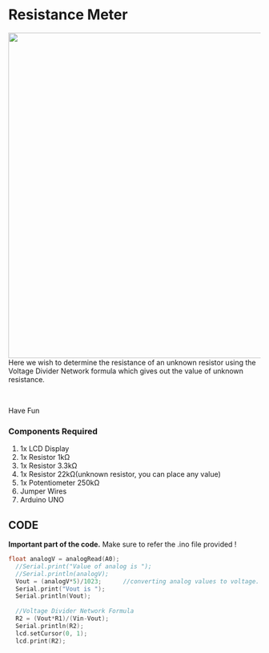 <h1>Resistance Meter</h1>

<div>
  <img width=650 align=right src="https://github.com/Curovearth/Dive-into-Electronics/blob/main/Intermediate%201/05-Resistance%20Meter/resistance%20meter.png">
  <p>Here we wish to determine the resistance of an unknown resistor using the Voltage Divider Network formula which gives out the value of unknown resistance.</p><br>
     
  <p>Have Fun</p>
  
  <h3>Components Required</h3>
  <ol>
    <li>1x LCD Display</li>
    <li>1x Resistor 1kΩ</li>
    <li>1x Resistor 3.3kΩ</li>
    <li>1x Resistor 22kΩ(unknown resistor, you can place any value)</li>
    <li>1x Potentiometer 250kΩ</li>
    <li>Jumper Wires</li>
    <li>Arduino UNO</li>
  </ol>
</div>



<h2>CODE</h2>
<p><b>Important part of the code.</b> Make sure to refer the .ino file provided !</p>

```C++
float analogV = analogRead(A0);
  //Serial.print("Value of analog is ");
  //Serial.println(analogV);
  Vout = (analogV*5)/1023;		//converting analog values to voltage.
  Serial.print("Vout is ");
  Serial.println(Vout);
  
  //Voltage Divider Network Formula
  R2 = (Vout*R1)/(Vin-Vout);
  Serial.println(R2);
  lcd.setCursor(0, 1);
  lcd.print(R2);
```
